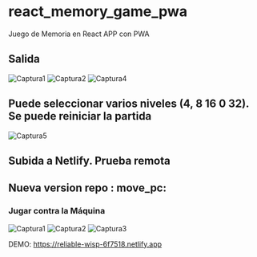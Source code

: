 # react_memory_game_pwa
Juego de Memoria en React APP con PWA

## Salida
![Captura1](https://user-images.githubusercontent.com/7141537/180532338-d9cfd8ba-4814-4993-8a7d-f2511b2be294.PNG)
![Captura2](https://user-images.githubusercontent.com/7141537/180532406-688b52a9-72cb-4bf3-8eb1-b629d7d3a260.PNG)
![Captura4](https://user-images.githubusercontent.com/7141537/180532275-65185219-58d0-4f41-84fa-d33a7ddebf0d.PNG)

## Puede seleccionar varios niveles (4, 8 16 0 32). Se puede reiniciar la partida
![Captura5](https://user-images.githubusercontent.com/7141537/180532320-61e0817b-72dd-4560-a9e5-10adff0b7f92.PNG)

## Subida a Netlify. Prueba remota

## Nueva version repo : move_pc:
### Jugar contra la Máquina

![Captura1](https://user-images.githubusercontent.com/7141537/181139718-af39d80b-40c9-4f7a-b37e-13ad5792c5c6.PNG)
![Captura2](https://user-images.githubusercontent.com/7141537/181139716-7043c5ee-7fac-45c3-82a5-90053b195904.PNG)
![Captura3](https://user-images.githubusercontent.com/7141537/181139717-0cd90b4d-9bc2-46e1-b01d-5effb51a0b06.PNG)

DEMO: https://reliable-wisp-6f7518.netlify.app
